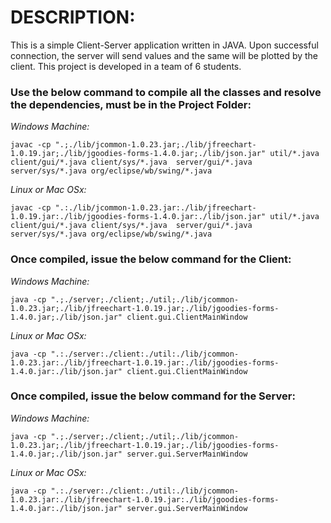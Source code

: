 # DESCRIPTION:
>
This is a simple Client-Server application written in JAVA. Upon successful connection, the server will send values and the 
same will be plotted by the client. This project is developed in a team of 6 students.

>
### Use the below command to compile all the classes and resolve the dependencies, must be in the Project Folder:
>

*Windows Machine:*
```
javac -cp ".;./lib/jcommon-1.0.23.jar;./lib/jfreechart-1.0.19.jar;./lib/jgoodies-forms-1.4.0.jar;./lib/json.jar" util/*.java client/gui/*.java client/sys/*.java  server/gui/*.java server/sys/*.java org/eclipse/wb/swing/*.java
```
*Linux or Mac OSx:*
```
javac -cp ".:./lib/jcommon-1.0.23.jar:./lib/jfreechart-1.0.19.jar:./lib/jgoodies-forms-1.4.0.jar:./lib/json.jar" util/*.java client/gui/*.java client/sys/*.java  server/gui/*.java server/sys/*.java org/eclipse/wb/swing/*.java
```
>
### Once compiled, issue the below command for the Client:
>

*Windows Machine:*
```
java -cp ".;./server;./client;./util;./lib/jcommon-1.0.23.jar;./lib/jfreechart-1.0.19.jar;./lib/jgoodies-forms-1.4.0.jar;./lib/json.jar" client.gui.ClientMainWindow
```

*Linux or Mac OSx:*
```
java -cp ".:./server:./client:./util:./lib/jcommon-1.0.23.jar:./lib/jfreechart-1.0.19.jar:./lib/jgoodies-forms-1.4.0.jar:./lib/json.jar" client.gui.ClientMainWindow
```
>
### Once compiled, issue the below command for the Server:
>

*Windows Machine:*
```
java -cp ".;./server;./client;./util;./lib/jcommon-1.0.23.jar;./lib/jfreechart-1.0.19.jar;./lib/jgoodies-forms-1.4.0.jar;./lib/json.jar" server.gui.ServerMainWindow
```

*Linux or Mac OSx:*
```
java -cp ".:./server:./client:./util:./lib/jcommon-1.0.23.jar:./lib/jfreechart-1.0.19.jar:./lib/jgoodies-forms-1.4.0.jar:./lib/json.jar" server.gui.ServerMainWindow
```
